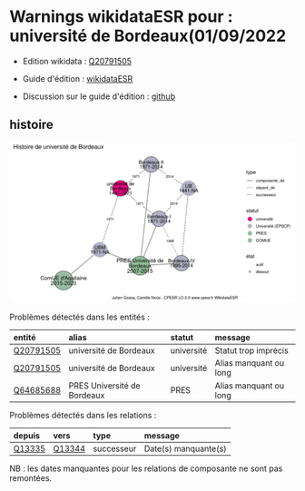 Warnings wikidataESR pour : université de Bordeaux(01/09/2022
================

- Edition wikidata : [Q20791505](https://www.wikidata.org/wiki/Q20791505)
- Guide d'édition : [wikidataESR](https://github.com/cpesr/wikidataESR/)

- Discussion sur le guide d'édition : [github](https://github.com/cpesr/wikidataESR/issues)



## histoire 

![Graphique non généré](Q20791505-histoire.png) 

Problèmes détectés dans les entités :

|entité                                               |alias                       |statut     |message                |
|:----------------------------------------------------|:---------------------------|:----------|:----------------------|
|[Q20791505](https://www.wikidata.org/wiki/Q20791505) |université de Bordeaux      |université |Statut trop imprécis   |
|[Q20791505](https://www.wikidata.org/wiki/Q20791505) |université de Bordeaux      |université |Alias manquant ou long |
|[Q64685688](https://www.wikidata.org/wiki/Q64685688) |PRES Université de Bordeaux |PRES       |Alias manquant ou long |

Problèmes détectés dans les relations :

|depuis                                         |vers                                           |type       |message              |
|:----------------------------------------------|:----------------------------------------------|:----------|:--------------------|
|[Q13335](https://www.wikidata.org/wiki/Q13335) |[Q13344](https://www.wikidata.org/wiki/Q13344) |successeur |Date(s) manquante(s) |

NB : les dates manquantes pour les relations de composante ne sont pas remontées. 

